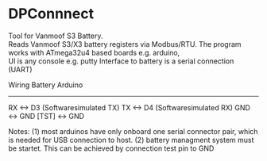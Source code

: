 # DPConnnect
Tool for Vanmoof S3 Battery.  
Reads Vanmoof S3/X3 battery registers via Modbus/RTU. 
The program works with ATmega32u4 based boards e.g. arduino,  
UI is any console e.g. putty
Interface to battery is a serial connection  (UART)

Wiring 
Battery        Arduino 
-------       ---------
RX       <->  D3 (Softwaresimulated TX)
TX       <->  D4 (Softwaresimulated RX)
GND      <->  GND 
[TST]    <->  GND   
    
Notes:
(1) most arduinos have only onboard one serial connector pair, which is needed for USB connection to host. 
(2) battery managment system must be startet. This can be achieved by connection test pin to GND 


